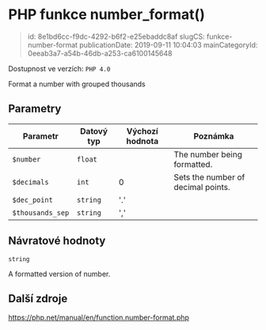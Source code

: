 PHP funkce number_format()
================================

> id: 8e1bd6cc-f9dc-4292-b6f2-e25ebaddc8af
> slugCS: funkce-number-format
> publicationDate: 2019-09-11 10:04:03
> mainCategoryId: 0eeab3a7-a54b-46db-a253-ca6100145648

Dostupnost ve verzích: `PHP 4.0`

Format a number with grouped thousands


Parametry
--------------

| Parametr | Datový typ | Výchozí hodnota | Poznámka |
|-----|-----|-----|-----|
| `$number` | `float` |  | The number being formatted. |
| `$decimals` | `int` | 0 | Sets the number of decimal points. |
| `$dec_point` | `string` | '.' |  |
| `$thousands_sep` | `string` | ',' |  |


Návratové hodnoty
----------------

`string`

A formatted version of number.

Další zdroje
------------

https://php.net/manual/en/function.number-format.php
